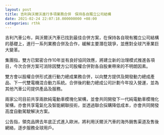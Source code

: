 ```yaml
---
layout: post
title: 吉利與沃爾沃進行多項業務合併　保持各自獨立公司結構
date: 2021-02-24 22:07:18.000000000 +08:00
categories: rthk
---
```


吉利汽車公布，與沃爾沃汽車已找到最佳合併方案，在保持各自現有獨立公司結構的基礎上，進行一系列業務合併及合作，緩解主要潛在競爭，並應對全球汽車業巨大變革。

集團指，雙方已緊密合作10年並有良好協同效應，將建立新的治理模式推進各項目，今次合併方案可消除因雙方公司股權合併對各自股東帶來的不明朗因素。

雙方會以股權合併形式進行動力總成業務合併，以向雙方提供及開發動力總成產品、下一代雙電機混合動力系統。合併後的動力總成公司計劃今年投入營運，並為其他汽車公司提供產品及服務。

兩家公司目前共享兩款純電動車模塊化架構，並會共同開發下一代純電動車模塊化架構，亦會共享電氣化及智能網聯技術，並透過聯合採購降低成本，亦會共同開發高度自動駕駛解決方案。

公告指，領克品牌去年底正式進入歐洲，將利用沃爾沃汽車的海外銷售渠道及售後網絡，逐步服務全球用戶。
